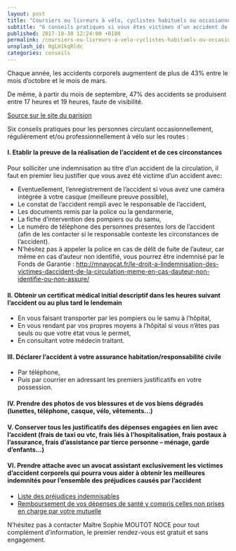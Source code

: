 ```yaml
---
layout: post
title: "Coursiers ou livreurs à vélo, cyclistes habituels ou occasionnels: attention au changement d'heure"
subtitle: "6 conseils pratiques si vous êtes victimes d’un accident de la circulation"
published: 2017-10-30 12:24:00 +0100
permalink: /coursiers-ou-livreurs-a-velo-cyclistes-habituels-ou-occasionnels-attention-au-changement-dheure/
unsplash_id: 0gLH1kqRldc
categories: conseils
---
```


Chaque année, les accidents corporels augmentent de plus de 43% entre le mois d’octobre et le mois de mars.

De même, à partir du mois de septembre, 47% des accidents se produisent entre 17 heures et 19 heures, faute de visibilité.

[Source sur le site du parision](http://www.leparisien.fr/paris-75008/paris-pietons-et-cyclistes-faites-attention-au-passage-a-l-heure-d-hiver-26-10-2017-7357176.php)

Six conseils pratiques pour les personnes circulant occasionnellement, régulièrement et/ou professionnellement à vélo sur les routes :

#### I. Etablir la preuve de la réalisation de l’accident et de ces circonstances

Pour solliciter une indemnisation au titre d’un accident de la circulation, il faut en premier lieu justifier que vous avez été victime d’un accident avec:

- Eventuellement, l’enregistrement de l’accident si vous avez une caméra intégrée à votre casque (meilleure preuve possible),
- Le constat de l’accident rempli avec le responsable de l’accident,
- Les documents remis par la police ou la gendarmerie,
- La fiche d’intervention des pompiers ou du samu,
- Le numéro de téléphone des personnes présentes lors de l’accident (afin de les contacter si le responsable conteste les circonstances de l’accident).
- N’hésitez pas à appeler la police en cas de délit de fuite de l’auteur, car même en cas d’auteur non identifié, vous pourrez être indemnisé par le Fonds de Garantie : http://mnavocat.fr/le-droit-a-lindemnisation-des-victimes-daccident-de-la-circulation-meme-en-cas-dauteur-non-identifie-ou-non-assure/

#### II. Obtenir un certificat médical initial descriptif dans les heures suivant l’accident ou au plus tard le lendemain 

- En vous faisant transporter par les pompiers ou le samu à l’hôpital,
- En vous rendant par vos propres moyens à l’hôpital si vous n’êtes pas seuls ou que votre état vous le permet,
- En consultant votre médecin traitant.

#### III. Déclarer l’accident à votre assurance habitation/responsabilité civile 

- Par téléphone,
- Puis par courrier en adressant les premiers justificatifs en votre possession.

#### IV. Prendre des photos de vos blessures et de vos biens dégradés (lunettes, téléphone, casque, vélo, vêtements…)

#### V. Conserver tous les justificatifs des dépenses engagées en lien avec l’accident (frais de taxi ou vtc, frais liés à l’hospitalisation, frais postaux à l’assurance, frais d’assistance par tierce personne – ménage, garde d’enfants…)

#### VI. Prendre attache avec un avocat assistant exclusivement les victimes d’accident corporels qui pourra vous aider à obtenir les meilleures indemnités pour l’ensemble des préjudices causés par l’accident

- [Liste des préjudices indemnisables](http://mnavocat.fr/les-prejudices-indemnisables-de-la-victime-directe-suite-a-un-accident-de-la-circulation-une-agression-un-accident-medical-ou-tout-type-devenement-accidentel/)
- [Remboursement de vos dépenses de santé y compris celles non prises en charge par votre mutuelle](http://mnavocat.fr/victime-dun-accident-de-la-route-remboursement-de-toutes-vos-depenses-de-sante/)
 
N’hésitez pas à contacter Maître Sophie MOUTOT NOCE pour tout complément d’information, le premier rendez-vous est gratuit et sans engagement.
